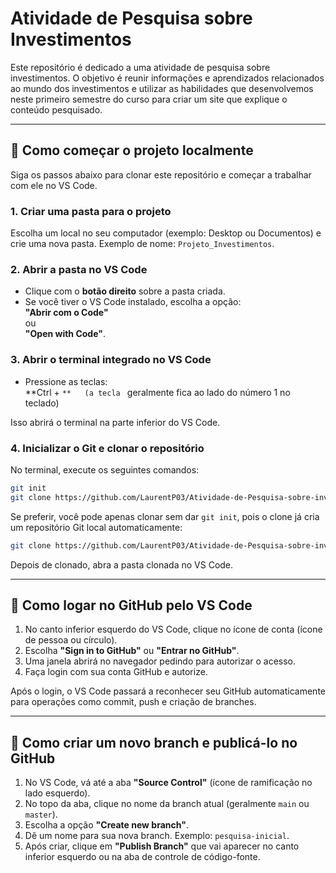 
# Atividade de Pesquisa sobre Investimentos

Este repositório é dedicado a uma atividade de pesquisa sobre investimentos. O objetivo é reunir informações e aprendizados relacionados ao mundo dos investimentos e utilizar as habilidades que desenvolvemos neste primeiro semestre do curso para criar um site que explique o conteúdo pesquisado.

---

## 📂 Como começar o projeto localmente

Siga os passos abaixo para clonar este repositório e começar a trabalhar com ele no VS Code.

### 1. Criar uma pasta para o projeto

Escolha um local no seu computador (exemplo: Desktop ou Documentos) e crie uma nova pasta. Exemplo de nome: `Projeto_Investimentos`.

### 2. Abrir a pasta no VS Code

- Clique com o **botão direito** sobre a pasta criada.
- Se você tiver o VS Code instalado, escolha a opção:  
  **"Abrir com o Code"**  
  ou  
  **"Open with Code"**.

### 3. Abrir o terminal integrado no VS Code

- Pressione as teclas:  
  **Ctrl + `**  
  (a tecla ` geralmente fica ao lado do número 1 no teclado)

Isso abrirá o terminal na parte inferior do VS Code.

### 4. Inicializar o Git e clonar o repositório

No terminal, execute os seguintes comandos:

```bash
git init 
git clone https://github.com/LaurentP03/Atividade-de-Pesquisa-sobre-investimentos.git
```

Se preferir, você pode apenas clonar sem dar `git init`, pois o clone já cria um repositório Git local automaticamente:

```bash
git clone https://github.com/LaurentP03/Atividade-de-Pesquisa-sobre-investimentos.git
```

Depois de clonado, abra a pasta clonada no VS Code.

---

## 🔑 Como logar no GitHub pelo VS Code

1. No canto inferior esquerdo do VS Code, clique no ícone de conta (ícone de pessoa ou círculo).
2. Escolha **"Sign in to GitHub"** ou **"Entrar no GitHub"**.
3. Uma janela abrirá no navegador pedindo para autorizar o acesso.
4. Faça login com sua conta GitHub e autorize.

Após o login, o VS Code passará a reconhecer seu GitHub automaticamente para operações como commit, push e criação de branches.

---

## 🌱 Como criar um novo branch e publicá-lo no GitHub

1. No VS Code, vá até a aba **"Source Control"** (ícone de ramificação no lado esquerdo).
2. No topo da aba, clique no nome da branch atual (geralmente `main` ou `master`).
3. Escolha a opção **"Create new branch"**.
4. Dê um nome para sua nova branch. Exemplo: `pesquisa-inicial`.
5. Após criar, clique em **"Publish Branch"** que vai aparecer no canto inferior esquerdo ou na aba de controle de código-fonte.
